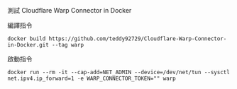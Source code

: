 測試 Cloudflare Warp Connector in Docker

編譯指令

```
docker build https://github.com/teddy92729/Cloudflare-Warp-Connector-in-Docker.git --tag warp
```

啟動指令

```
docker run --rm -it --cap-add=NET_ADMIN --device=/dev/net/tun --sysctl net.ipv4.ip_forward=1 -e WARP_CONNECTOR_TOKEN="" warp
```
